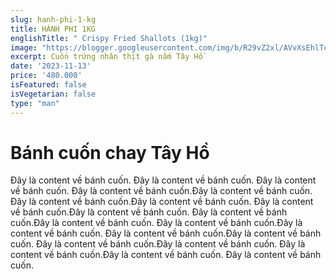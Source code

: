 ```yaml
---
slug: hanh-phi-1-kg
title: HÀNH PHI 1KG
englishTitle: " Crispy Fried Shallots (1kg)"
image: "https://blogger.googleusercontent.com/img/b/R29vZ2xl/AVvXsEhlTcQrr8qB-CFq60EvFMuDqwqNnbnVhNrf3RH160hIY1COMiNdZmDNAHDq-2DXLXs5dZCf-SieM2USB-xG35tQDxHuF2lMl3NFFtFjjlviZTtfuXffI8O4rS4r0X6tVc9R_yA9fZwFYcZWZ0lrYNoY7KKf8kVNAM1aCVjqpoftbqwYgg/s1600/HanhPhi(1kg).jpg"
excerpt: Cuốn trứng nhân thịt gà nấm Tây Hồ 
date: '2023-11-13'
price: '480.000'
isFeatured: false
isVegetarian: false
type: "man"
---
```

# Bánh cuốn chay Tây Hồ

Đây là content về bánh cuốn. Đây là content về bánh cuốn. Đây là content về bánh cuốn. Đây là content về bánh cuốn.Đây là content về bánh cuốn. Đây là content về bánh cuốn.Đây là content về bánh cuốn. Đây là content về bánh cuốn.Đây là content về bánh cuốn. Đây là content về bánh cuốn.Đây là content về bánh cuốn. Đây là content về bánh cuốn.Đây là content về bánh cuốn. Đây là content về bánh cuốn.Đây là content về bánh cuốn. Đây là content về bánh cuốn.Đây là content về bánh cuốn. Đây là content về bánh cuốn.Đây là content về bánh cuốn. Đây là content về bánh cuốn.